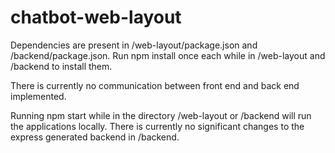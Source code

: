 # chatbot-web-layout

Dependencies are present in /web-layout/package.json and /backend/package.json. Run
npm install
once each while in /web-layout and /backend to install them.

There is currently no communication between front end and back end implemented.

Running
npm start
while in the directory /web-layout or /backend will run the applications locally. There is currently no significant changes to the express generated backend in /backend.
